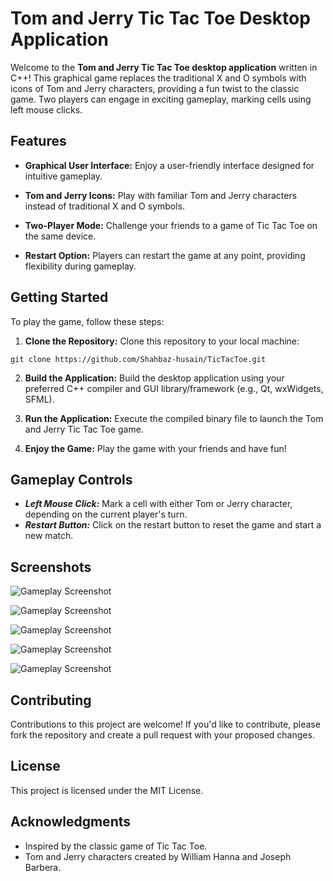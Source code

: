 
# Tom and Jerry Tic Tac Toe Desktop Application

Welcome to the **Tom and Jerry Tic Tac Toe desktop application** written in C++! This graphical game replaces the traditional X and O symbols with icons of Tom and Jerry characters, providing a fun twist to the classic game. Two players can engage in exciting gameplay, marking cells using left mouse clicks.

## Features
- **Graphical User Interface:** Enjoy a user-friendly interface designed for intuitive gameplay.

- **Tom and Jerry Icons:** Play with familiar Tom and Jerry characters instead of traditional X and O symbols.

- **Two-Player Mode:** Challenge your friends to a game of Tic Tac Toe on the same device.

- **Restart Option:** Players can restart the game at any point, providing flexibility during gameplay.  

## Getting Started
To play the game, follow these steps: 

1. **Clone the Repository:** Clone this repository to your local machine:  

```
git clone https://github.com/Shahbaz-husain/TicTacToe.git
```
2. **Build the Application:**   Build the desktop application using your preferred C++ compiler and GUI library/framework (e.g., Qt, wxWidgets, SFML).

3. **Run the Application:** Execute the compiled binary file to launch the Tom and Jerry Tic Tac Toe game.

4. **Enjoy the Game:** Play the game with your friends and have fun!

## Gameplay Controls
- ***Left Mouse Click:*** Mark a cell with either Tom or Jerry character, depending on the current player's turn.
- ***Restart Button:*** Click on the restart button to reset the game and start a new match.

## Screenshots
![Gameplay Screenshot](Screenshots/sc1.png)
  

![Gameplay Screenshot](Screenshots/sc2.png)
  

![Gameplay Screenshot](Screenshots/sc3.png)
  

![Gameplay Screenshot](Screenshots/sc4.png)  
  

![Gameplay Screenshot](Screenshots/sc5.png)  
  
  

## Contributing
Contributions to this project are welcome! If you'd like to contribute, please fork the repository and create a pull request with your proposed changes.

## License
This project is licensed under the MIT License.

## Acknowledgments
- Inspired by the classic game of Tic Tac Toe.
- Tom and Jerry characters created by William Hanna and Joseph Barbera.




